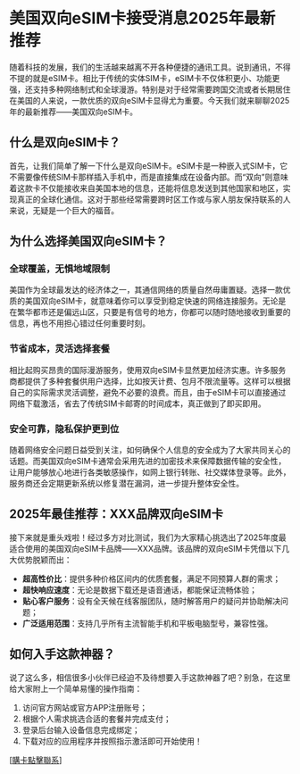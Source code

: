 # 美国双向eSIM卡接受消息2025年最新推荐

随着科技的发展，我们的生活越来越离不开各种便捷的通讯工具。说到通讯，不得不提的就是eSIM卡。相比于传统的实体SIM卡，eSIM卡不仅体积更小、功能更强，还支持多种网络制式和全球漫游。特别是对于经常需要跨国交流或者长期居住在美国的人来说，一款优质的双向eSIM卡显得尤为重要。今天我们就来聊聊2025年的最新推荐——美国双向eSIM卡。

## 什么是双向eSIM卡？

首先，让我们简单了解一下什么是双向eSIM卡。eSIM卡是一种嵌入式SIM卡，它不需要像传统SIM卡那样插入手机中，而是直接集成在设备内部。而“双向”则意味着这款卡不仅能接收来自美国本地的信息，还能将信息发送到其他国家和地区，实现真正的全球化通信。这对于那些经常需要跨时区工作或与家人朋友保持联系的人来说，无疑是一个巨大的福音。

## 为什么选择美国双向eSIM卡？

### 全球覆盖，无惧地域限制

美国作为全球最发达的经济体之一，其通信网络的质量自然毋庸置疑。选择一款优质的美国双向eSIM卡，就意味着你可以享受到稳定快速的网络连接服务。无论是在繁华都市还是偏远山区，只要是有信号的地方，你都可以随时随地接收到重要的信息，再也不用担心错过任何重要时刻。

### 节省成本，灵活选择套餐

相比起购买昂贵的国际漫游服务，使用双向eSIM卡显然更加经济实惠。许多服务商都提供了多种套餐供用户选择，比如按天计费、包月不限流量等。这样可以根据自己的实际需求灵活调整，避免不必要的浪费。而且，由于eSIM卡可以直接通过网络下载激活，省去了传统SIM卡邮寄的时间成本，真正做到了即买即用。

### 安全可靠，隐私保护更到位

随着网络安全问题日益受到关注，如何确保个人信息的安全成为了大家共同关心的话题。而美国双向eSIM卡通常会采用先进的加密技术来保障数据传输的安全性，让用户能够放心地进行各类敏感操作，如网上银行转账、社交媒体登录等。此外，服务商还会定期更新系统以修复潜在漏洞，进一步提升整体安全性。

## 2025年最佳推荐：XXX品牌双向eSIM卡

接下来就是重头戏啦！经过多方对比测试，我们为大家精心挑选出了2025年度最适合使用的美国双向eSIM卡品牌——XXX品牌。该品牌的双向eSIM卡凭借以下几大优势脱颖而出：

- **超高性价比**：提供多种价格区间内的优质套餐，满足不同预算人群的需求；
- **超快响应速度**：无论是数据下载还是语音通话，都能保证流畅体验；
- **贴心客户服务**：设有全天候在线客服团队，随时解答用户的疑问并协助解决问题；
- **广泛适用范围**：支持几乎所有主流智能手机和平板电脑型号，兼容性强。

## 如何入手这款神器？

说了这么多，相信很多小伙伴已经迫不及待想要入手这款神器了吧？别急，在这里给大家附上一个简单易懂的操作指南：

1. 访问官方网站或官方APP注册账号；
2. 根据个人需求挑选合适的套餐并完成支付；
3. 登录后台输入设备信息完成绑定；
4. 下载对应的应用程序并按照指示激活即可开始使用！

[[購卡點擊聯系](https://t.me/s/SXDXQF)]
